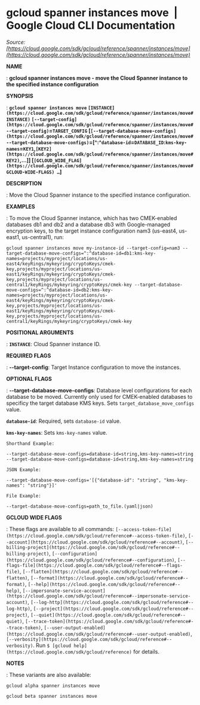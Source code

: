 # gcloud spanner instances move  |  Google Cloud CLI Documentation

*Source: [https://cloud.google.com/sdk/gcloud/reference/spanner/instances/move](https://cloud.google.com/sdk/gcloud/reference/spanner/instances/move)*

**NAME**

: **gcloud spanner instances move - move the Cloud Spanner instance to the specified instance configuration**

**SYNOPSIS**

: **`gcloud spanner instances move` `[INSTANCE](https://cloud.google.com/sdk/gcloud/reference/spanner/instances/move#INSTANCE)` `[--target-config](https://cloud.google.com/sdk/gcloud/reference/spanner/instances/move#--target-config)`=`TARGET_CONFIG` [`[--target-database-move-configs](https://cloud.google.com/sdk/gcloud/reference/spanner/instances/move#--target-database-move-configs)`=[^:^`database-id`=`DATABASE_ID`:`kms-key-names`=`KEY1`,`[KEY2](https://cloud.google.com/sdk/gcloud/reference/spanner/instances/move#KEY2)`,…]] [`[GCLOUD_WIDE_FLAG](https://cloud.google.com/sdk/gcloud/reference/spanner/instances/move#GCLOUD-WIDE-FLAGS) …`]**

**DESCRIPTION**

: Move the Cloud Spanner instance to the specified instance configuration.

**EXAMPLES**

: To move the Cloud Spanner instance, which has two CMEK-enabled databases db1 and
db2 and a database db3 with Google-managed encryption keys, to the target
instance configuration nam3 (us-east4, us-east1, us-central1), run:
```
gcloud spanner instances move my-instance-id --target-config=nam3 --target-database-move-configs=^:^database-id=db1:kms-key-names=projects/myproject/locations/us-east4/keyRings/mykeyring/cryptoKeys/cmek-key,projects/myproject/locations/us-east1/keyRings/mykeyring/cryptoKeys/cmek-key,projects/myproject/locations/us-central1/keyRings/mykeyring/cryptoKeys/cmek-key --target-database-move-configs=^:^database-id=db2:kms-key-names=projects/myproject/locations/us-east4/keyRings/mykeyring/cryptoKeys/cmek-key,projects/myproject/locations/us-east1/keyRings/mykeyring/cryptoKeys/cmek-key,projects/myproject/locations/us-central1/keyRings/mykeyring/cryptoKeys/cmek-key
```

**POSITIONAL ARGUMENTS**

: **`INSTANCE`**:
Cloud Spanner instance ID.

**REQUIRED FLAGS**

: **--target-config**:
Target Instance configuration to move the instances.

**OPTIONAL FLAGS**

: **--target-database-move-configs**:
Database level configurations for each database to be moved. Currently only used
for CMEK-enabled databases to specificy the target database KMS keys. Sets
`target_database_move_configs` value.

**`database-id`**:
Required, sets `database-id` value.

**`kms-key-names`**:
Sets `kms-key-names` value.

`Shorthand Example:`

```
--target-database-move-configs=database-id=string,kms-key-names=string --target-database-move-configs=database-id=string,kms-key-names=string
```

`JSON Example:`

```
--target-database-move-configs='[{"database-id": "string", "kms-key-names": "string"}]'
```

`File Example:`

```
--target-database-move-configs=path_to_file.(yaml|json)
```

**GCLOUD WIDE FLAGS**

: These flags are available to all commands: `[--access-token-file](https://cloud.google.com/sdk/gcloud/reference#--access-token-file)`,
`[--account](https://cloud.google.com/sdk/gcloud/reference#--account)`, `[--billing-project](https://cloud.google.com/sdk/gcloud/reference#--billing-project)`,
`[--configuration](https://cloud.google.com/sdk/gcloud/reference#--configuration)`,
`[--flags-file](https://cloud.google.com/sdk/gcloud/reference#--flags-file)`,
`[--flatten](https://cloud.google.com/sdk/gcloud/reference#--flatten)`, `[--format](https://cloud.google.com/sdk/gcloud/reference#--format)`, `[--help](https://cloud.google.com/sdk/gcloud/reference#--help)`, `[--impersonate-service-account](https://cloud.google.com/sdk/gcloud/reference#--impersonate-service-account)`,
`[--log-http](https://cloud.google.com/sdk/gcloud/reference#--log-http)`,
`[--project](https://cloud.google.com/sdk/gcloud/reference#--project)`, `[--quiet](https://cloud.google.com/sdk/gcloud/reference#--quiet)`, `[--trace-token](https://cloud.google.com/sdk/gcloud/reference#--trace-token)`, `[--user-output-enabled](https://cloud.google.com/sdk/gcloud/reference#--user-output-enabled)`,
`[--verbosity](https://cloud.google.com/sdk/gcloud/reference#--verbosity)`.
Run `$ [gcloud help](https://cloud.google.com/sdk/gcloud/reference)` for details.

**NOTES**

: These variants are also available:

```
gcloud alpha spanner instances move
```

```
gcloud beta spanner instances move
```